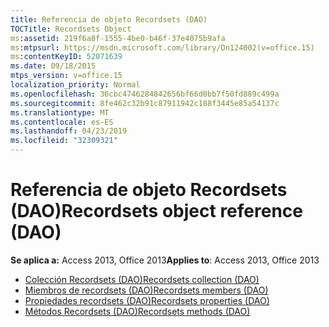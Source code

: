 ```yaml
---
title: Referencia de objeto Recordsets (DAO)
TOCTitle: Recordsets Object
ms:assetid: 219f6a8f-1555-4be0-b46f-37e4075b9afa
ms:mtpsurl: https://msdn.microsoft.com/library/Dn124002(v=office.15)
ms:contentKeyID: 52071639
ms.date: 09/18/2015
mtps_version: v=office.15
localization_priority: Normal
ms.openlocfilehash: 36cbc4746284842656bf66d0bb7f50fd889c499a
ms.sourcegitcommit: 8fe462c32b91c87911942c188f3445e85a54137c
ms.translationtype: MT
ms.contentlocale: es-ES
ms.lasthandoff: 04/23/2019
ms.locfileid: "32309321"
---
```

# <a name="recordsets-object-reference-dao"></a><span data-ttu-id="6d8e2-102">Referencia de objeto Recordsets (DAO)</span><span class="sxs-lookup"><span data-stu-id="6d8e2-102">Recordsets object reference (DAO)</span></span>

<span data-ttu-id="6d8e2-103">**Se aplica a:** Access 2013, Office 2013</span><span class="sxs-lookup"><span data-stu-id="6d8e2-103">**Applies to**: Access 2013, Office 2013</span></span>

- [<span data-ttu-id="6d8e2-104">Colección Recordsets (DAO)</span><span class="sxs-lookup"><span data-stu-id="6d8e2-104">Recordsets collection (DAO)</span></span>](recordsets-collection-dao.md)
- [<span data-ttu-id="6d8e2-105">Miembros de recordsets (DAO)</span><span class="sxs-lookup"><span data-stu-id="6d8e2-105">Recordsets members (DAO)</span></span>](recordsets-members-dao.md)
- [<span data-ttu-id="6d8e2-106">Propiedades recordsets (DAO)</span><span class="sxs-lookup"><span data-stu-id="6d8e2-106">Recordsets properties (DAO)</span></span>](recordsets-properties-dao.md)
- [<span data-ttu-id="6d8e2-107">Métodos Recordsets (DAO)</span><span class="sxs-lookup"><span data-stu-id="6d8e2-107">Recordsets methods (DAO)</span></span>](recordsets-methods-dao.md)

